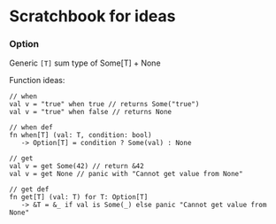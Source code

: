 # Scratchbook for ideas

### Option
Generic `[T]` sum type of Some[T] + None

Function ideas:

```
// when
val v = "true" when true // returns Some("true")
val v = "true" when false // returns None

// when def
fn when[T] (val: T, condition: bool)
   -> Option[T] = condition ? Some(val) : None

// get
val v = get Some(42) // return &42
val v = get None // panic with "Cannot get value from None"

// get def
fn get[T] (val: T) for T: Option[T]
   -> &T = &_ if val is Some(_) else panic "Cannot get value from None"
```
